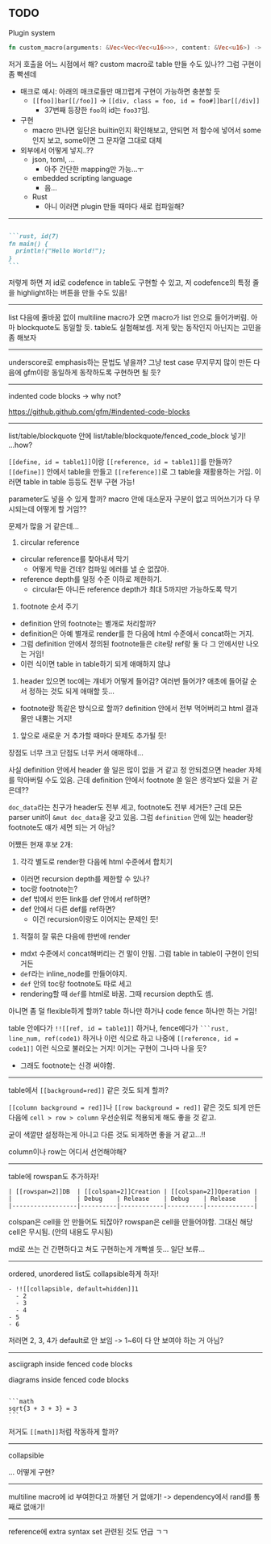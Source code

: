 ## TODO

Plugin system

```rust
fn custom_macro(arguments: &Vec<Vec<Vec<u16>>>, content: &Vec<u16>) -> Option<Vec<u16>>;
```

저거 호출을 어느 시점에서 해? custom macro로 table 만들 수도 있나?? 그럼 구현이 좀 빡센데

- 매크로 예시: 아래의 매크로들만 매끄럽게 구현이 가능하면 충분할 듯
  - `[[foo]]bar[[/foo]]` -> `[[div, class = foo, id = foo#]]bar[[/div]]`
    - 37번째 등장한 `foo`의 id는 `foo37`임.
- 구현
  - macro 만나면 일단은 builtin인지 확인해보고, 안되면 저 함수에 넣어서 some인지 보고, some이면 그 문자열 그대로 대체
- 외부에서 어떻게 넣지..??
  - json, toml, ...
    - 아주 간단한 mapping만 가능...ㅜ
  - embedded scripting language
    - 음...
  - Rust
    - 아니 이러면 plugin 만들 때마다 새로 컴파일해?

---

````md

```rust, id(7)
fn main() {
  println!("Hello World!");
}
```

````

저렇게 하면 저 id로 codefence in table도 구현할 수 있고, 저 codefence의 특정 줄을 highlight하는 버튼을 만들 수도 있음!

---

list 다음에 줄바꿈 없이 multiline macro가 오면 macro가 list 안으로 들어가버림. 아마 blockquote도 동일할 듯. table도 실험해보셈. 저게 맞는 동작인지 아닌지는 고민을 좀 해보자

---

underscore로 emphasis하는 문법도 넣을까? 그냥 test case 무지무지 많이 만든 다음에 gfm이랑 동일하게 동작하도록 구현하면 될 듯?

---

indented code blocks -> why not?

https://github.github.com/gfm/#indented-code-blocks

---

list/table/blockquote 안에 list/table/blockquote/fenced_code_block 넣기! ...how?

`[[define, id = table1]]`이랑 `[[reference, id = table1]]`를 만들까? `[[define]]` 안에서 table을 만들고 `[[reference]]`로 그 table을 재활용하는 거임. 이러면 table in table 등등도 전부 구현 가능!

parameter도 넣을 수 있게 할까? macro 안에 대소문자 구분이 없고 띄어쓰기가 다 무시되는데 어떻게 할 거임??

문제가 많을 거 같은데...

1. circular reference
  - circular reference를 찾아내서 막기
    - 어떻게 막을 건데? 컴파일 에러를 낼 순 없잖아.
  - reference depth를 일정 수준 이하로 제한하기.
    - circular든 아니든 reference depth가 최대 5까지만 가능하도록 막기
1. footnote 순서 주기
  - definition 안의 footnote는 별개로 처리할까?
  - definition은 아예 별개로 render를 한 다음에 html 수준에서 concat하는 거지.
  - 그럼 definition 안에서 정의된 footnote들은 cite랑 ref랑 둘 다 그 안에서만 나오는 거임!
  - 이런 식이면 table in table하기 되게 애매하지 않냐
1. header 있으면 toc에는 걔네가 어떻게 들어감? 여러번 들어가? 애초에 들어갈 순서 정하는 것도 되게 애매할 듯...
  - footnote랑 똑같은 방식으로 할까? definition 안에서 전부 먹어버리고 html 결과물만 내뿜는 거지!
1. 앞으로 새로운 거 추가할 때마다 문제도 추가될 듯!

장점도 너무 크고 단점도 너무 커서 애매하네...

사실 definition 안에서 header 쓸 일은 많이 없을 거 같고 정 안되겠으면 header 자체를 막아버릴 수도 있음. 근데 definition 안에서 footnote 쓸 일은 생각보다 있을 거 같은데??

`doc_data`라는 친구가 header도 전부 세고, footnote도 전부 세거든? 근데 모든 parser unit이 `&mut doc_data`을 갖고 있음. 그럼 `definition` 안에 있는 header랑 footnote도 얘가 세면 되는 거 아님?

어쨌든 현재 후보 2개:

1. 각각 별도로 render한 다음에 html 수준에서 합치기
  - 이러면 recursion depth를 제한할 수 있나?
  - toc랑 footnote는?
  - def 밖에서 만든 link를 def 안에서 ref하면?
  - def 안에서 다른 def를 ref하면?
    - 이건 recursion이랑도 이어지는 문제인 듯!
1. 적절히 잘 묶은 다음에 한번에 render
  - mdxt 수준에서 concat해버리는 건 말이 안됨. 그럼 table in table이 구현이 안되거든
  - `def`라는 inline_node를 만들어야지.
  - `def` 안의 toc랑 footnote도 따로 세고
  - rendering할 때 `def`를 html로 바꿈. 그때 recursion depth도 셈.

아니면 좀 덜 flexible하게 할까? table 하나만 하거나 code fence 하나만 하는 거임!

table 안에다가 `!![[ref, id = table1]]` 하거나, fence에다가 ```` ```rust, line_num, ref(code1) ```` 하거나 이런 식으로 하고 나중에 `[[reference, id = code1]]` 이런 식으로 불러오는 거지! 이거는 구현이 그나마 나을 듯?
- 그래도 footnote는 신경 써야함.

---

table에서 `[[background=red]]` 같은 것도 되게 할까?

`[[column background = red]]`나 `[[row background = red]]` 같은 것도 되게 만든 다음에 `cell > row > column` 우선순위로 적용되게 해도 좋을 것 같고.

굳이 색깔만 설정하는게 아니고 다른 것도 되게하면 좋을 거 같고...!!

column이나 row는 어디서 선언해야해?

---

table에 rowspan도 추가하자!

```
| [[rowspan=2]]DB  | [[colspan=2]]Creation | [[colspan=2]]Operation |
|                  | Debug    | Release    | Debug    | Release     |
|------------------|----------|------------|----------|-------------|
```

colspan은 cell을 안 만들어도 되잖아? rowspan은 cell을 만들어야함. 그대신 해당 cell은 무시됨. (안의 내용도 무시됨)

md로 쓰는 건 간편하다고 쳐도 구현하는게 개빡셀 듯... 일단 보류...

---

ordered, unordered list도 collapsible하게 하자!

```
- !![[collapsible, default=hidden]]1
  - 2
  - 3
  - 4
- 5
- 6
```

저러면 2, 3, 4가 default로 안 보임 -> 1~6이 다 안 보여야 하는 거 아님?

---

asciigraph inside fenced code blocks

diagrams inside fenced code blocks

````

```math
sqrt{3 + 3 + 3} = 3
```

````

저거도 `[[math]]`처럼 작동하게 할까?

---

collapsible

... 어떻게 구현?

---

multiline macro에 id 부여한다고 까불던 거 없애기! -> dependency에서 rand를 통째로 없애기!

---

reference에 extra syntax set 관련된 것도 언급 ㄱㄱ